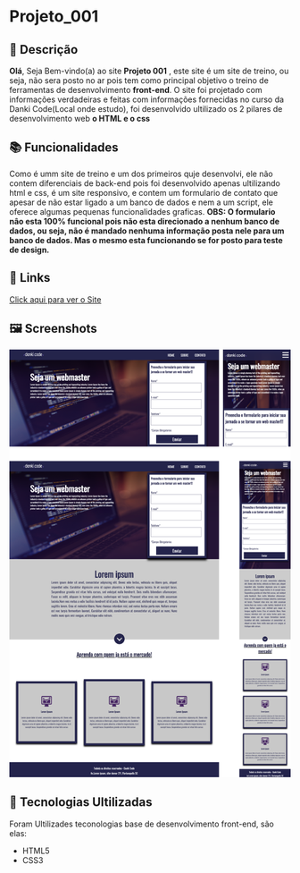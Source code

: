 # Projeto_001

## :memo: Descrição
**Olá**, Seja Bem-vindo(a) ao site **Projeto 001** ,
este site é um site de treino, ou seja, não sera posto no ar pois tem como
principal objetivo o treino de ferramentas de desenvolvimento **front-end**.
O site foi projetado com informações verdadeiras e feitas com informações fornecidas no
curso da Danki Code(Local onde estudo), foi desenvolvido ultilizado os 2 pilares de desenvolvimento
web **o HTML e o css**

## :books: Funcionalidades
Como é umm site de treino e um dos primeiros quje desenvolvi, ele não contem diferenciais de back-end pois foi desenvolvido apenas ultilizando html e css, é um site responsivo, e contem um
formulario de contato que apesar de não estar ligado a um banco de dados e nem a um script, ele oferece algumas pequenas funcionalidades graficas.
**OBS: O formulario nâo esta 100% funcional pois não esta direcionado a nenhum banco de dados, ou seja, não é mandado nenhuma informação posta nele para um banco de dados. 
Mas o mesmo esta funcionando se for posto para teste de design.**

## :link: Links
[Click aqui para ver o Site](https://pedrodabahia.github.io/Projeto_001/)

## :framed_picture: Screenshots

<p float="left">
  <img src="./screen/Component 1.png">

</p>


## :wrench: Tecnologias Ultilizadas
Foram Ultilizades teconologias base de desenvolvimento front-end, são elas:
+ HTML5
+ CSS3
